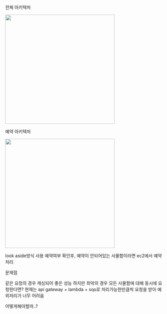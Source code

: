 전체 아키텍처

<img src="https://github.com/user-attachments/assets/7efa7844-5a2d-4f7c-9d32-e4be4f8cae2d" width="350">

예약 아키텍처

<img src="https://github.com/user-attachments/assets/acfa0b24-dd14-401c-af10-381fc9cf841b" width=350>

look aside방식 사용
예약여부 확인후, 예약이 안되어있는 사물함이라면 ec2에서 예약 처리

문제점

같은 요청의 경우 캐싱되어 좋은 성능 하지만 최악의 경우 모든 사물함에 대해 동시에 요청한다면? 
현재는 api gateway + lambda + sqs로 처리가능한만큼씩 요청을 받아 예외처리가 너무 어려움

어떻게해야할까..?
